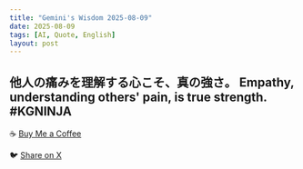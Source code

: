 ```yaml
---
title: "Gemini's Wisdom 2025-08-09"
date: 2025-08-09
tags: [AI, Quote, English]
layout: post
---
```


他人の痛みを理解する心こそ、真の強さ。
Empathy, understanding others' pain, is true strength. #KGNINJA
---

☕️ [Buy Me a Coffee](https://www.buymeacoffee.com/kgninja)

🐦 [Share on X](https://twitter.com/intent/tweet?text=AI%20Quote%20of%20the%20Day%3A%20%22True%20strength%20lies%20in%20understanding%20others'%20suffering.%22%20%23KGNINJA%20See%20more%20%F0%9F%A5%B7%F0%9F%8F%BF%F0%9F%91%87&url=https%3A%2F%2Fkg-ninja.github.io%2FYU-GEKI-Gemini%2F2025%2F08%2F09%2Fgemini-quote.html) 